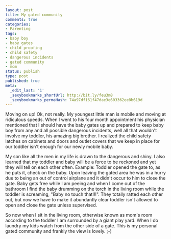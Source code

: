 ```yaml
---
layout: post
title: My gated community
comments: true
categories:
- Parenting
tags:
- baby boy
- baby gates
- child proofing
- child safety
- dangerous incidents
- gated community
- mom
status: publish
type: post
published: true
meta:
  _edit_last: '1'
  _sexybookmarks_shortUrl: http://bit.ly/feu3m8
  _sexybookmarks_permaHash: 74a97df161f47dae3e603362ee8b619d
---
```

Moving on up!  Ok, not really.  My youngest little man is mobile and moving at ridiculous speeds.  When I went to his four month appointment his physician mentioned that I should have the baby gates up and prepared to keep baby boy from any and all possible dangerous incidents, well all that wouldn't involve my toddler, his amazing big brother.  I realized the child safety latches on cabinets and doors and outlet covers that we keep in place for our toddler isn't enough for our newly mobile baby.  

My son like all the men in my life is drawn to the dangerous and shiny.  I also learned that my toddler and baby will be a force to be reckoned and yet they will tell on each other often.  Example:  Toddler opened the gate to, as he puts it, check on the baby.  Upon leaving the gated area he was in a hurry due to being an out of control airplane and it didn't occur to him to close the gate.  Baby gets free while I am peeing and when I come out of the bathroom I find the baby drumming on the torch in the living room while the toddler is screaming, "Baby no touch that!!!".  They totally ratted each other out, but now we have to make it abundantly clear toddler isn't allowed to open and close the gate unless supervised. 

So now when I sit in the living room, otherwise known as mom's room according to the toddler I am surrounded by a giant play yard.  When I do laundry my kids watch from the other side of a gate.  This is my personal gated community and frankly the view is lovely. ;-)
